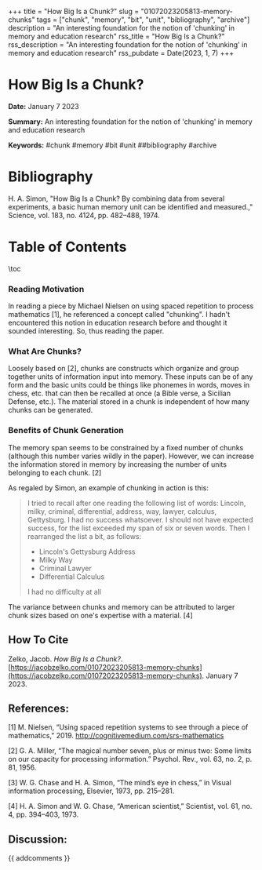 +++
title = "How Big Is a Chunk?"
slug = "01072023205813-memory-chunks"
tags = ["chunk", "memory", "bit", "unit", "bibliography", "archive"]
description = "An interesting foundation for the notion of 'chunking' in memory and education research"
rss_title = "How Big Is a Chunk?"
rss_description = "An interesting foundation for the notion of 'chunking' in memory and education research"
rss_pubdate = Date(2023, 1, 7)
+++



How Big Is a Chunk?
=========

**Date:** January 7 2023

**Summary:** An interesting foundation for the notion of 'chunking' in memory and education research

**Keywords:** #chunk #memory #bit #unit ##bibliography #archive

Bibliography
==========

H. A. Simon, "How Big Is a Chunk? By combining data from several experiments, a basic human memory unit can be identified and measured.," Science, vol. 183, no. 4124, pp. 482–488, 1974.

Table of Contents
=========

\toc

### Reading Motivation

In reading a piece by Michael Nielsen on using spaced repetition to process mathematics [1], he referenced a concept called "chunking". I hadn't encountered this notion in education research before and thought it sounded interesting.  So, thus reading the paper.

### What Are Chunks?

Loosely based on [2], chunks are constructs which organize and group together units of information input into memory. These inputs can be of any form and the basic units could be things like phonemes in words, moves in chess, etc. that can then be recalled at once (a Bible verse, a Sicilian Defense, etc.). The material stored in a chunk is independent of how many chunks can be generated.

### Benefits of Chunk Generation

The memory span seems to be constrained by a fixed number of chunks (although this number varies wildly in the paper).  However, we can increase the information stored in memory by increasing the number of units belonging to each chunk. [2]

As regaled by Simon, an example of chunking in action is this:

> I tried to recall after one reading the following list of words: Lincoln, milky, criminal, differential, address, way, lawyer, calculus, Gettysburg. I had no success whatsoever. I should not have expected success, for the list exceeded my span of six or seven words. Then I rearranged the list a bit, as follows:
>
>   * Lincoln's Gettysburg Address
>   * Milky Way
>   * Criminal Lawyer
>   * Differential Calculus
>
> I had no difficulty at all


The variance between chunks and memory can be attributed to larger chunk sizes based on one's expertise with a material. [4]
## How To Cite

 Zelko, Jacob. _How Big Is a Chunk?_. [https://jacobzelko.com/01072023205813-memory-chunks](https://jacobzelko.com/01072023205813-memory-chunks). January 7 2023.
## References:

[1] M. Nielsen, “Using spaced repetition systems to see through a piece of mathematics,” 2019. http://cognitivemedium.com/srs-mathematics

[2] G. A. Miller, “The magical number seven, plus or minus two: Some limits on our capacity for processing information.” Psychol. Rev., vol. 63, no. 2, p. 81, 1956.

[3] W. G. Chase and H. A. Simon, “The mind’s eye in chess,” in Visual information processing, Elsevier, 1973, pp. 215–281.

[4] H. A. Simon and W. G. Chase, “American scientist,” Scientist, vol. 61, no. 4, pp. 394–403, 1973.
## Discussion: 

{{ addcomments }}
